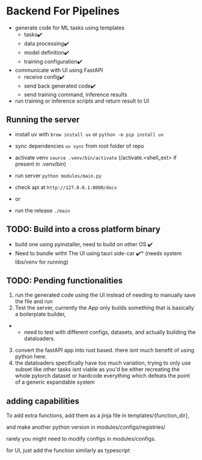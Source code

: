 # Backend For Pipelines

- generate code for ML tasks using templates
  - tasks✔️
  - data processing✔️
  - model definition✔️
  - training configuration✔️
- communicate with UI using FastAPI
  - receive config✔️
  - send back generated code✔️
  - send training command, inference results
- run training or inference scripts and return result to UI

## Running the server

- install uv with `brew install uv` or `python -m pip install uv`
- sync dependencies `uv sync` from root folder of repo
- activate venv `source .venv/bin/activate` (/activate.<shell_ext> if present in .venv/bin)
- run server `python modules/main.py`
- check api at `http://127.0.0.1:8000/docs`

- or
- run the release `./main`

## TODO: Build into a cross platform binary

- build one using pyinstaller, need to build on other OS ✔️
- Need to bundle witht The UI using tauri  side-car ✔️* (needs system libs/venv for running)

## TODO: Pending functionalities

1. run the generated code using the UI instead of needing to manually save the file and run
2. Test the server, currently the App only builds something that is basically a boilerplate builder,

- - need to test with different configs, datasets, and actually building the dataloaders.

3. convert the fastAPI app into rust based. there isnt much benefit of using python here.
4. the dataloaders specifically have too much variation, trying to only
   use subset like other tasks isnt viable as you'd be either recreating the whole pytorch dataset or hardcode everything which defeats the point of a generic expandable system


## adding capabilities 
To add extra functions, add them as a jinja file in templates/{function_dir},

and make another python version in modules/configs/registries/

rarely you might need to modify configs in modules/configs.


for UI, just add the function similarly as typescript 